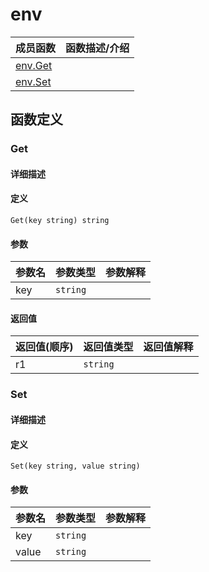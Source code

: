 # env

|成员函数|函数描述/介绍|
|:------|:--------|
| [env.Get](#Get) ||
| [env.Set](#Set) ||


## 函数定义
### Get

#### 详细描述


#### 定义

`Get(key string) string`

#### 参数
|参数名|参数类型|参数解释|
|:-----------|:---------- |:-----------|
| key | `string` |   |

#### 返回值
|返回值(顺序)|返回值类型|返回值解释|
|:-----------|:---------- |:-----------|
| r1 | `string` |   |


### Set

#### 详细描述


#### 定义

`Set(key string, value string)`

#### 参数
|参数名|参数类型|参数解释|
|:-----------|:---------- |:-----------|
| key | `string` |   |
| value | `string` |   |


